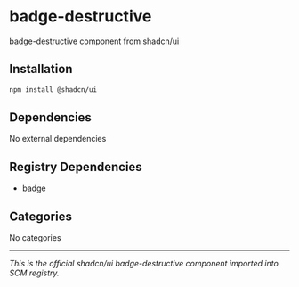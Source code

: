 # badge-destructive

badge-destructive component from shadcn/ui

## Installation

```bash
npm install @shadcn/ui
```

## Dependencies

No external dependencies

## Registry Dependencies

- badge

## Categories

No categories

---

*This is the official shadcn/ui badge-destructive component imported into SCM registry.*
